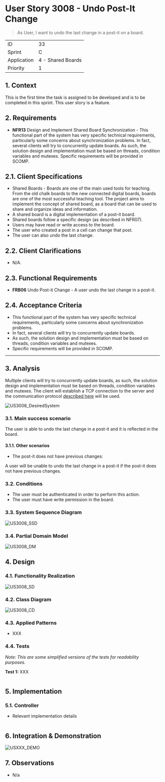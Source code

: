 # User Story 3008 - Undo Post-It Change

> As User, I want to undo the last change in a post-it on a board.

|             |                   |
| ----------- | ----------------- |
| ID          | 33                |
| Sprint      | C                 |
| Application | 4 - Shared Boards |
| Priority    | 1                 |

## 1. Context

This is the first time the task is assigned to be developed and is to be completed in this sprint. This user story is a feature.

## 2. Requirements

- **NFR13** Design and Implement Shared Board Synchronization - This functional part of the system has very specific technical requirements, particularly some concerns about synchronization problems. In fact, several clients will try to concurrently update boards. As such, the solution design and implementation must be based on threads, condition variables and mutexes. Specific requirements will be provided in SCOMP.

## 2.1. Client Specifications

- Shared Boards - Boards are one of the main used tools for teaching. From the old chalk boards to the new connected digital boards, boards are one of the most successful teaching tool. The project aims to implement the concept of shared board, as a board that can be used to share and organize ideas and information.
- A shared board is a digital implementation of a post-it board.
- Shared boards follow a specific design (as described in NFR07).
- Users may have read or write access to the board.
- The user who created a post in a cell can change that post.
- The user can also undo the last change.

## 2.2. Client Clarifications

- N/A.

## 2.3. Functional Requirements

- **FRB06** Undo Post-it Change - A user undo the last change in a post-it.

## 2.4. Acceptance Criteria

- This functional part of the system has very specific technical requirements, particularly some concerns about synchronization problems.
- In fact, several clients will try to concurrently update boards.
- As such, the solution design and implementation must be based on threads, condition variables and mutexes.
- Specific requirements will be provided in SCOMP.

---

## 3. Analysis

Multiple clients will try to concurrently update boards, as such, the solution design and implementation must be based on threads, condition variables and mutexes. The client will establish a TCP connection to the server and the communication protocol [described here](../../sprint-b/us24-3001/README.md) will be used.

![US3008_DesiredSystem](out/US3008_DesiredSystem.svg)

### 3.1. Main success scenario

The user is able to undo the last change in a post-it and it is reflected in the board.

#### 3.1.1. Other scenarios

- The post-it does not have previous changes:

A user will be unable to undo the last change in a post-it if the post-it does not have previous changes.

### 3.2. Conditions

- The user must be authenticated in order to perform this action.
- The user must have write permission in the board.

### 3.3. System Sequence Diagram

![US3008_SSD](out/US3008_SSD.svg)

### 3.4. Partial Domain Model

![US3008_DM](out/US3008_DM.svg)

## 4. Design

### 4.1. Functionality Realization

![US3008_SD](out/US3008_SD.svg)

### 4.2. Class Diagram

![US3008_CD](out/US3008_CD.svg)

### 4.3. Applied Patterns

- XXX

### 4.4. Tests

_Note: This are some simplified versions of the tests for readability purposes._

**Test 1:** XXX

```java

```

## 5. Implementation

### 5.1. Controller

- Relevant implementation details

```java

```

## 6. Integration & Demonstration

![USXXX_DEMO](out/USXXX_DEMO.svg)

## 7. Observations

- N/a
